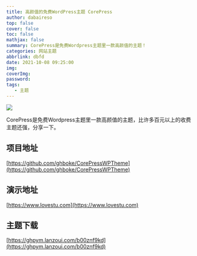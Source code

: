 ```yaml
---
title: 高颜值的免费WordPress主题 CorePress
author: dabaireso
top: false
cover: false
toc: false
mathjax: false
summary: CorePress是免费Wordpress主题里一款高颜值的主题！
categories: 网站主题
abbrlink: dbfd
date: 2021-10-08 09:25:00
img:
coverImg:
password:
tags:
   - 主题
---
```

![](https://p6.toutiaoimg.com/origin/pgc-image/ccb0ac6a68054f8296dbfaea255aa1de)

CorePress是免费Wordpress主题里一款高颜值的主题，比许多百元以上的收费主题还强，分享一下。

## 项目地址

[https://github.com/ghboke/CorePressWPTheme](https://github.com/ghboke/CorePressWPTheme)

## 演示地址

[https://www.lovestu.com](https://www.lovestu.com)

## 主题下载

[https://ghpym.lanzoui.com/b00znf9kd](https://ghpym.lanzoui.com/b00znf9kd)



